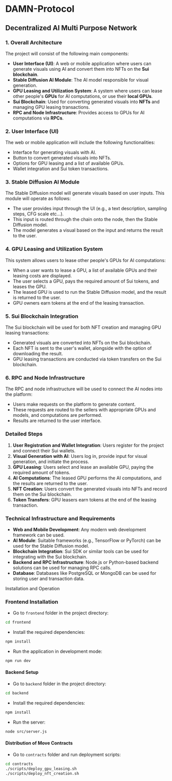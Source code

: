 # DAMN-Protocol
## Decentralized AI Multi Purpose Network

### 1. Overall Architecture
The project will consist of the following main components:
- **User Interface (UI)**: A web or mobile application where users can generate visuals using AI and convert them into NFTs on the **Sui blockchain**.
- **Stable Diffusion AI Module**: The AI model responsible for visual generation.
- **GPU Leasing and Utilization System**: A system where users can lease other people's **GPUs** for AI computations, or use their **local GPUs**.
- **Sui Blockchain**: Used for converting generated visuals into **NFTs** and managing GPU leasing transactions.
- **RPC and Node Infrastructure**: Provides access to GPUs for AI computations via **RPCs**.

### 2. User Interface (UI)
The web or mobile application will include the following functionalities:
- Interface for generating visuals with AI.
- Button to convert generated visuals into NFTs.
- Options for GPU leasing and a list of available GPUs.
- Wallet integration and Sui token transactions.

### 3. Stable Diffusion AI Module
The Stable Diffusion model will generate visuals based on user inputs. This module will operate as follows:
- The user provides input through the UI (e.g., a text description, sampling steps, CFG scale etc...).
- This input is routed through the chain onto the node, then the Stable Diffusion model.
- The model generates a visual based on the input and returns the result to the user.

### 4. GPU Leasing and Utilization System
This system allows users to lease other people's GPUs for AI computations:
- When a user wants to lease a GPU, a list of available GPUs and their leasing costs are displayed.
- The user selects a GPU, pays the required amount of Sui tokens, and leases the GPU.
- The leased GPU is used to run the Stable Diffusion model, and the result is returned to the user.
- GPU owners earn tokens at the end of the leasing transaction.

### 5. Sui Blockchain Integration
The Sui blockchain will be used for both NFT creation and managing GPU leasing transactions:
- Generated visuals are converted into NFTs on the Sui blockchain.
- Each NFT is sent to the user's wallet, alongside with the option of downloading the result.
- GPU leasing transactions are conducted via token transfers on the Sui blockchain.

### 6. RPC and Node Infrastructure
The RPC and node infrastructure will be used to connect the AI nodes into the platform:
- Users make requests on the platform to generate content.
- These requests are routed to the sellers with appropriate GPUs and models, and computations are performed.
- Results are returned to the user interface.

### Detailed Steps
1. **User Registration and Wallet Integration**: Users register for the project and connect their Sui wallets.
2. **Visual Generation with AI**: Users log in, provide input for visual generation, and initiate the process.
3. **GPU Leasing**: Users select and lease an available GPU, paying the required amount of tokens.
4. **AI Computations**: The leased GPU performs the AI computations, and the results are returned to the user.
5. **NFT Creation**: Users convert the generated visuals into NFTs and record them on the Sui blockchain.
6. **Token Transfers**: GPU leasers earn tokens at the end of the leasing transaction.

### Technical Infrastructure and Requirements
- **Web and Mobile Development**: Any modern web development framework can be used.
- **AI Module**: Suitable frameworks (e.g., TensorFlow or PyTorch) can be used for the Stable Diffusion model.
- **Blockchain Integration**: Sui SDK or similar tools can be used for integrating with the Sui blockchain.
- **Backend and RPC Infrastructure**: Node.js or Python-based backend solutions can be used for managing RPC calls.
- **Database**: Databases like PostgreSQL or MongoDB can be used for storing user and transaction data.

Installation and Operation

### Frontend Installation

- Go to `frontend` folder in the project directory:
```bash
cd frontend
```

- Install the required dependencies:
```bash
npm install
```

- Run the application in development mode:
```bash
npm run dev
```

#### Backend Setup

- Go to `backend` folder in the project directory:
```bash
cd backend
```

- Install the required dependencies:
```bash
npm install
```

- Run the server:
```bash
node src/server.js
```

#### Distribution of Move Contracts

- Go to `contracts` folder and run deployment scripts:
```bash
cd contracts
./scripts/deploy_gpu_leasing.sh
./scripts/deploy_nft_creation.sh
```
